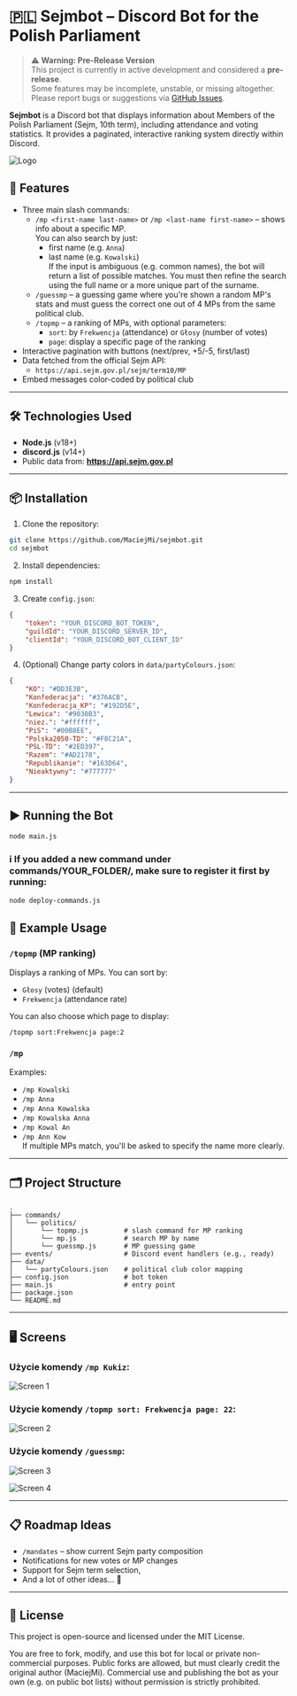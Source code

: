 # 🇵🇱 Sejmbot – Discord Bot for the Polish Parliament

> ⚠️ **Warning: Pre-Release Version**  
> This project is currently in active development and considered a **pre-release**.  
> Some features may be incomplete, unstable, or missing altogether.  
> Please report bugs or suggestions via [GitHub Issues](https://github.com/MaciejMi/sejmbot/issues).

**Sejmbot** is a Discord bot that displays information about Members of the Polish Parliament (Sejm, 10th term), including attendance and voting statistics. It provides a paginated, interactive ranking system directly within Discord.

![Logo](./data/banner.png)

## 🧠 Features

- Three main slash commands:
  - `/mp <first-name last-name>` or `/mp <last-name first-name>` – shows info about a specific MP.  
    You can also search by just:
    - first name (e.g. `Anna`)
    - last name (e.g. `Kowalski`)  
      If the input is ambiguous (e.g. common names), the bot will return a list of possible matches. You must then refine the search using the full name or a more unique part of the surname.
  - `/guessmp` – a guessing game where you're shown a random MP's stats and must guess the correct one out of 4 MPs from the same political club.
  - `/topmp` – a ranking of MPs, with optional parameters:
    - `sort`: by `Frekwencja` (attendance) or `Głosy` (number of votes)
    - `page`: display a specific page of the ranking
- Interactive pagination with buttons (next/prev, +5/-5, first/last)
- Data fetched from the official Sejm API:
  - `https://api.sejm.gov.pl/sejm/term10/MP`
- Embed messages color-coded by political club

---

## 🛠️ Technologies Used

- **Node.js** (v18+)
- **discord.js** (v14+)
- Public data from: **https://api.sejm.gov.pl**

---

## 📦 Installation

1. Clone the repository:

```bash
git clone https://github.com/MaciejMi/sejmbot.git
cd sejmbot
```

2. Install dependencies:

```bash
npm install
```

3. Create `config.json`:

```json
{
	"token": "YOUR_DISCORD_BOT_TOKEN",
	"guildId": "YOUR_DISCORD_SERVER_ID",
	"clientId": "YOUR_DISCORD_BOT_CLIENT_ID"
}
```

4. (Optional) Change party colors in `data/partyColours.json`:

```json
{
	"KO": "#DD3E3B",
	"Konfederacja": "#376ACB",
	"Konfederacja_KP": "#192D5E",
	"Lewica": "#9038B3",
	"niez.": "#ffffff",
	"PiS": "#00B8EE",
	"Polska2050-TD": "#F8C21A",
	"PSL-TD": "#2ED397",
	"Razem": "#AD2178",
	"Republikanie": "#163D64",
	"Nieaktywny": "#777777"
}
```

---

## ▶️ Running the Bot

```bash
node main.js
```

### ℹ️ If you added a new command under commands/YOUR_FOLDER/, make sure to register it first by running:

```bash
node deploy-commands.js
```

## 🧪 Example Usage

### `/topmp` (MP ranking)

Displays a ranking of MPs. You can sort by:

- `Głosy` (votes) (default)
- `Frekwencja` (attendance rate)

You can also choose which page to display:

```
/topmp sort:Frekwencja page:2
```

### `/mp`

Examples:

- `/mp Kowalski`
- `/mp Anna`
- `/mp Anna Kowalska`
- `/mp Kowalska Anna`
- `/mp Kowal An`
- `/mp Ann Kow`  
  If multiple MPs match, you'll be asked to specify the name more clearly.

---

## 🗂 Project Structure

```
.
├── commands/
│   └── politics/
│       └── topmp.js         # slash command for MP ranking
│       └── mp.js            # search MP by name
│       └── guessmp.js       # MP guessing game
├── events/                  # Discord event handlers (e.g., ready)
├── data/
│   └── partyColours.json    # political club color mapping
├── config.json              # bot token
├── main.js                  # entry point
├── package.json
└── README.md
```

---

## 🖥️ Screens

### Użycie komendy `/mp Kukiz`:

![Screen 1](./data/screen.png)

### Użycie komendy `/topmp sort: Frekwencja page: 22`:

![Screen 2](./data/screen2.png)

### Użycie komendy `/guessmp`:

![Screen 3](./data/screen3.png)

![Screen 4](./data/screen4.png)

---

## 📋 Roadmap Ideas

- `/mandates` – show current Sejm party composition
- Notifications for new votes or MP changes
- Support for Sejm term selection,
- And a lot of other ideas... 🚀

---

## 📄 License

This project is open-source and licensed under the MIT License.

You are free to fork, modify, and use this bot for local or private non-commercial purposes.
Public forks are allowed, but must clearly credit the original author (MaciejMi).
Commercial use and publishing the bot as your own (e.g. on public bot lists) without permission is strictly prohibited.
